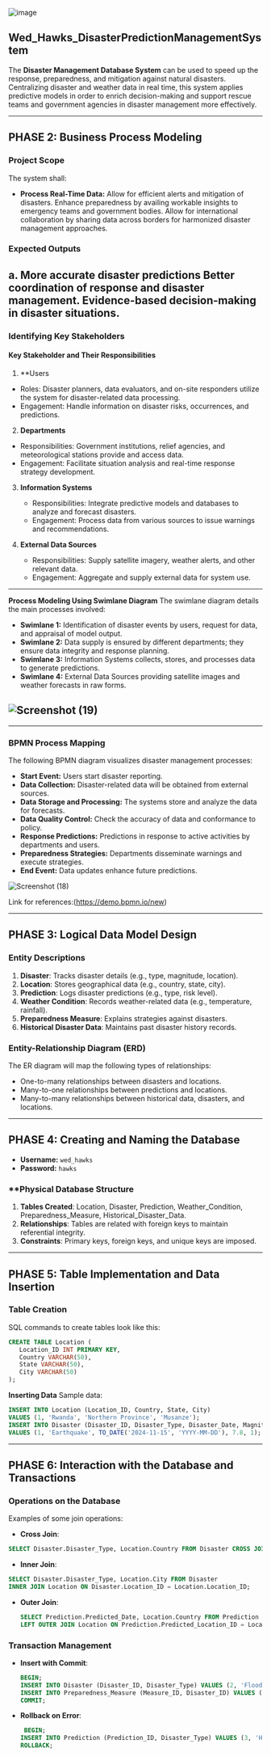 ![image](https://github.com/user-attachments/assets/5923131f-057e-4d21-b1ae-ddc8ff475e7c)

                                      
## **Wed_Hawks_DisasterPredictionManagementSystem**

The **Disaster Management Database System** can be used to speed up the response, preparedness, and mitigation against natural disasters. Centralizing disaster and weather data in real time, this system applies predictive models in order to enrich decision-making and support rescue teams and government agencies in disaster management more effectively.

---
## **PHASE 2: Business Process Modeling**

### **Project Scope**
The system shall:
- **Process Real-Time Data:** Allow for efficient alerts and mitigation of disasters.
Enhance preparedness by availing workable insights to emergency teams and government bodies.
 Allow for international collaboration by sharing data across borders for harmonized disaster management approaches.
 ### **Expected Outputs**
 a. More accurate disaster predictions
 Better coordination of response and disaster management.
 Evidence-based decision-making in disaster situations.
---
### **Identifying Key Stakeholders**
#### **Key Stakeholder and Their Responsibilities** 
1. **Users
- Roles: Disaster planners, data evaluators, and on-site responders utilize the system for disaster-related data processing.  
- Engagement: Handle information on disaster risks, occurrences, and predictions.  

2. **Departments**  
- Responsibilities: Government institutions, relief agencies, and meteorological stations provide and access data.  
- Engagement: Facilitate situation analysis and real-time response strategy development.

3. **Information Systems** 
   - Responsibilities: Integrate predictive models and databases to analyze and forecast disasters. 
   - Engagement: Process data from various sources to issue warnings and recommendations.

4. **External Data Sources** 
   - Responsibilities: Supply satellite imagery, weather alerts, and other relevant data.
   - Engagement: Aggregate and supply external data for system use.

---

**Process Modeling Using Swimlane Diagram**
The swimlane diagram details the main processes involved:
- **Swimlane 1:** Identification of disaster events by users, request for data, and appraisal of model output. 
- **Swimlane 2:** Data supply is ensured by different departments; they ensure data integrity and response planning.
- **Swimlane 3:** Information Systems collects, stores, and processes data to generate predictions.
- **Swimlane 4:** External Data Sources providing satellite images and weather forecasts in raw forms.
  
![Screenshot (19)](https://github.com/user-attachments/assets/ce78ab05-0c4c-4924-ac80-3e874adad01f)
- 
---
### **BPMN Process Mapping**
The following BPMN diagram visualizes disaster management processes: 
- **Start Event:** Users start disaster reporting.  
- **Data Collection:** Disaster-related data will be obtained from external sources.  
- **Data Storage and Processing:** The systems store and analyze the data for forecasts.  
- **Data Quality Control:** Check the accuracy of data and conformance to policy.  
- **Response Predictions:** Predictions in response to active activities by departments and users.
- **Preparedness Strategies:** Departments disseminate warnings and execute strategies.  
- **End Event:** Data updates enhance future predictions.

![Screenshot (18)](https://github.com/user-attachments/assets/c9e618e8-1875-44a7-b3d9-f149f6878838)

Link for references:(https://demo.bpmn.io/new)

---

## **PHASE 3: Logical Data Model Design**

### **Entity Descriptions**
1. **Disaster**: Tracks disaster details (e.g., type, magnitude, location).  
2. **Location**: Stores geographical data (e.g., country, state, city).  
3. **Prediction**: Logs disaster predictions (e.g., type, risk level).  
4. **Weather Condition**: Records weather-related data (e.g., temperature, rainfall).
5. **Preparedness Measure**: Explains strategies against disasters.  
6. **Historical Disaster Data**: Maintains past disaster history records.

### **Entity-Relationship Diagram (ERD)**
The ER diagram will map the following types of relationships: 
- One-to-many relationships between disasters and locations.  
- Many-to-one relationships between predictions and locations.  
- Many-to-many relationships between historical data, disasters, and locations.

---
## **PHASE 4: Creating and Naming the Database**

- **Username:** `wed_hawks`  
- **Password:** `hawks`  

### **Physical Database Structure
1. **Tables Created**: Location, Disaster, Prediction, Weather_Condition, Preparedness_Measure, Historical_Disaster_Data. 
2. **Relationships**: Tables are related with foreign keys to maintain referential integrity. 
3. **Constraints**: Primary keys, foreign keys, and unique keys are imposed. 

---
## **PHASE 5: Table Implementation and Data Insertion**

### **Table Creation**
SQL commands to create tables look like this:
```sql
CREATE TABLE Location (
   Location_ID INT PRIMARY KEY,
   Country VARCHAR(50),
   State VARCHAR(50),
   City VARCHAR(50)
);
```

**Inserting Data**
Sample data:
```sql
INSERT INTO Location (Location_ID, Country, State, City) 
VALUES (1, 'Rwanda', 'Northern Province', 'Musanze');
INSERT INTO Disaster (Disaster_ID, Disaster_Type, Disaster_Date, Magnitude, Location_ID)
VALUES (1, 'Earthquake', TO_DATE('2024-11-15', 'YYYY-MM-DD'), 7.8, 1);
```

---
## **PHASE 6: Interaction with the Database and Transactions**
### **Operations on the Database**
Examples of some join operations:
- **Cross Join**:
 ```sql
 SELECT Disaster.Disaster_Type, Location.Country FROM Disaster CROSS JOIN Location;
 ```
- **Inner Join**:
 ```sql
 SELECT Disaster.Disaster_Type, Location.City FROM Disaster
INNER JOIN Location ON Disaster.Location_ID = Location.Location_ID;
  ```
- **Outer Join**:
  ```sql
  SELECT Prediction.Predicted_Date, Location.Country FROM Prediction 
  LEFT OUTER JOIN Location ON Prediction.Predicted_Location_ID = Location.Location_ID;
  ```

### **Transaction Management**
- **Insert with Commit**:
  ```sql
  BEGIN;
  INSERT INTO Disaster (Disaster_ID, Disaster_Type) VALUES (2, 'Flood');
  INSERT INTO Preparedness_Measure (Measure_ID, Disaster_ID) VALUES (1, 2);
  COMMIT;
  ```
- **Rollback on Error**:
  ```sql
   BEGIN;
  INSERT INTO Prediction (Prediction_ID, Disaster_Type) VALUES (3, 'Hurricane');
  ROLLBACK;




